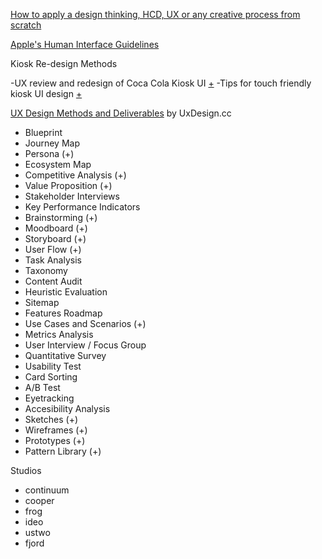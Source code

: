 [How to apply a design thinking, HCD, UX or any creative process from scratch](https://medium.com/digital-experience-design/how-to-apply-a-design-thinking-hcd-ux-or-any-creative-process-from-scratch-b8786efbf812)

[Apple's Human Interface Guidelines](https://developer.apple.com/design/human-interface-guidelines/ios/overview/themes/)


Kiosk Re-design Methods

-UX review and redesign of Coca Cola Kiosk UI [+](https://medium.theuxblog.com/ux-review-and-redesign-of-the-cocacola-freestyle-kiosk-interface-f77fc087c09)
-Tips for touch friendly kiosk UI design [+](https://blog.kiosksimple.com/2014/09/11/7-tips-for-touch-friendly-kiosk-user-interface-design/)


[UX Design Methods and Deliverables](https://uxdesign.cc/ux-design-methods-deliverables-657f54ce3c7d) by UxDesign.cc 

- Blueprint
- Journey Map
- Persona (+)
- Ecosystem Map
- Competitive Analysis (+)
- Value Proposition (+)
- Stakeholder Interviews
- Key Performance Indicators
- Brainstorming (+)
- Moodboard (+)
- Storyboard (+)
- User Flow (+)
- Task Analysis
- Taxonomy
- Content Audit
- Heuristic Evaluation
- Sitemap
- Features Roadmap
- Use Cases and Scenarios (+)
- Metrics Analysis
- User Interview / Focus Group
- Quantitative Survey
- Usability Test
- Card Sorting
- A/B Test
- Eyetracking
- Accesibility Analysis
- Sketches (+)
- Wireframes (+)
- Prototypes (+)
- Pattern Library (+)

Studios
- continuum
- cooper
- frog
- ideo
- ustwo
- fjord
